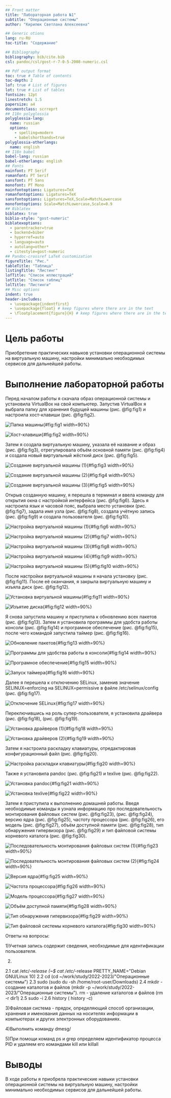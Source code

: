 ```yaml
---
## Front matter
title: "Лабораторная работа №1"
subtitle: "Операционные системы"
author: "Кирилюк Светлана Алексеевна"

## Generic otions
lang: ru-RU
toc-title: "Содержание"

## Bibliography
bibliography: bib/cite.bib
csl: pandoc/csl/gost-r-7-0-5-2008-numeric.csl

## Pdf output format
toc: true # Table of contents
toc-depth: 2
lof: true # List of figures
lot: true # List of tables
fontsize: 12pt
linestretch: 1.5
papersize: a4
documentclass: scrreprt
## I18n polyglossia
polyglossia-lang:
  name: russian
  options:
	- spelling=modern
	- babelshorthands=true
polyglossia-otherlangs:
  name: english
## I18n babel
babel-lang: russian
babel-otherlangs: english
## Fonts
mainfont: PT Serif
romanfont: PT Serif
sansfont: PT Sans
monofont: PT Mono
mainfontoptions: Ligatures=TeX
romanfontoptions: Ligatures=TeX
sansfontoptions: Ligatures=TeX,Scale=MatchLowercase
monofontoptions: Scale=MatchLowercase,Scale=0.9
## Biblatex
biblatex: true
biblio-style: "gost-numeric"
biblatexoptions:
  - parentracker=true
  - backend=biber
  - hyperref=auto
  - language=auto
  - autolang=other*
  - citestyle=gost-numeric
## Pandoc-crossref LaTeX customization
figureTitle: "Рис."
tableTitle: "Таблица"
listingTitle: "Листинг"
lofTitle: "Список иллюстраций"
lotTitle: "Список таблиц"
lolTitle: "Листинги"
## Misc options
indent: true
header-includes:
  - \usepackage{indentfirst}
  - \usepackage{float} # keep figures where there are in the text
  - \floatplacement{figure}{H} # keep figures where there are in the text
---
```


# Цель работы

Приобретение практических навыков установки операционной системы на виртуальную машину, настройки минимально необходимых сервисов для дальнейшей работы.


# Выполнение лабораторной работы

Перед началом работы я скачала образ операционной системы и установила VirtualBox на свой компьютер. Запустив VirtualBox я выбрала папку для хранения будущей машины (рис. @fig:fig1) и настроила хост-клавиши (рис. @fig:fig2).

![Папка машины](image/fig1.png){#fig:fig1 width=90%}

![Хост-клавиши](image/fig2.png){#fig:fig2 width=90%}

Затем я создала виртуальную машину, указала её название и образ (рис. @fig:fig3), отрегулировала объём основной памяти (рис. @fig:fig4) и создала новый виртуальный жёсткий диск (рис. @fig:fig5).

![Создание виртуальной машины (1)](image/fig3.png){#fig:fig3 width=90%}

![Создание виртуальной машины (2)](image/fig4.png){#fig:fig4 width=90%}

![Создание виртуальной машины (3)](image/fig5.png){#fig:fig5 width=90%}

Открыв созданную машину, я перешла в терминал и ввела команду для открытия окна с настройкой интерфейса (рис. @fig:fig6). Здесь я настроила язык и часовой пояс, выбрала место установки (рис. @fig:fig7), задала имя узла (рис. @fig:fig8), создала учётную запись (рис. @fig:fig9) и создала пользователя (рис. @fig:fig10).

![Настройка виртуальной машины (1)](image/fig6.png){#fig:fig6 width=90%}

![Настройка виртуальной машины (2)](image/fig7.png){#fig:fig7 width=90%}

![Настройка виртуальной машины (3)](image/fig8.png){#fig:fig8 width=90%}

![Настройка виртуальной машины (4)](image/fig9.png){#fig:fig9 width=90%}

![Настройка виртуальной машины (5)](image/fig10.png){#fig:fig10 width=90%}

После настройки виртуальной машины я начала установку (рис. @fig:fig11). После её оканчания, я закрыла виртуальную машину и изъяла диск (рис. @fig:fig12).

![Установка виртуальной машины](image/fig11.png){#fig:fig11 width=90%}

![Изъятие диска](image/fig12.png){#fig:fig12 width=90%}

Я снова запустила машину и приступила к обновлению всех пакетов (рис. @fig:fig13). Затем я установила программы для удобста работы консоли (рис. @fig:fig14) и програмное обеспечение (рис. @fig:fig15), после чего командой запустила таймер (рис. @fig:fig16).

![Обновление пакетов](image/fig13.png){#fig:fig13 width=90%}

![Программы для удобства работы в консоли](image/fig14.png){#fig:fig14 width=90%}

![Програмное обеспечение](image/fig15.png){#fig:fig15 width=90%}

![Запуск таймера](image/fig16.png){#fig:fig16 width=90%}

Далее я перешела к отключению SELinux, заменив значение SELINUX=enforcing на SELINUX=permissive в файле /etc/selinux/config (рис. @fig:fig17).

![Отключение SELinux](image/fig17.png){#fig:fig17 width=90%}

Переключившись на роль супер-пользователя, я установила драйвера  (рис. @fig:fig18), (рис. @fig:fig19).

![Установка драйверов (1)](image/fig18.png){#fig:fig18 width=90%}

![Установка драйверов (2)](image/fig19.png){#fig:fig19 width=90%}

Затем я настроила раскладку клавиатуры, отредактировав конфигурационный файл (рис. @fig:fig20).

![Настройка раскладки клавиатуры](image/fig20.png){#fig:fig20 width=90%}

Также я установила pandoc (рис. @fig:fig21) и texlive (рис. @fig:fig22).

![Установка pandoc](image/fig21.png){#fig:fig21 width=90%}

![Установка texlive](image/fig22.png){#fig:fig22 width=90%}

Затем я приступила к выполнению домашней работы. Введя необходимые команды я узнала информацию про последовательность монтирования файловых систем (рис. @fig:fig23), (рис. @fig:fig24), версию ядра (рис. @fig:fig25), частоту процессора (рис. @fig:fig26), его модель (рис. @fig:fig27), объём доступной памяти (рис. @fig:fig28), тип обнаружения гипервизора (рис. @fig:fig29) и тип файловой системы корневого каталога (рис. @fig:fig30).

![Последовательность монтирования файловых систем (1)](image/fig23.png){#fig:fig23 width=90%}

![Последовательность монтирования файловых систем (2)](image/fig24.png){#fig:fig24 width=90%}

![Версия ядра](image/fig25.png){#fig:fig25 width=90%}

![Частота процессора](image/fig26.png){#fig:fig26 width=90%}

![Модель процессора](image/fig27.png){#fig:fig27 width=90%}

![Объём доступной памяти](image/fig28.png){#fig:fig28 width=90%}

![Тип обнаружения гипервизора](image/fig29.png){#fig:fig29 width=90%}

![Тип файловой системы корневого каталога](image/fig30.png){#fig:fig30 width=90%}


Ответы на вопросы:

1)Учетная запись содержит сведения, необходимые для идентификации пользователя.

2)
2.1 cat /etc/*-release (~$ cat /etc/*-release PRETTY_NAME="Debian GNU/Linux 10)
2.2 cd (cd ~/work/study/2022-2023/"Операционные системы")
2.3 sudo (sudo du -sh /home/root-user/Downloads)
2.4 mkdir - создание каталогов и файлов (mkdir -p ~/work/study/2022-2023/"Операционные системы"). rm - удаление каталогов и файлов (rm -r dir1)
2.5 sudo -i
2.6 history ( history -c)

3)Файловая система - прядок, определяющий способ организации, хранения и именования данных на носителях информации в компьютерах и других электронных оборудованиях.

4)Выполнить команду dmesg/

5)При помощи команд ps и grep определяем идентификатор процесса PID и удаляем его командами kill или killall

# Выводы

В ходе работы я приобрела практические навыки установки операционной системы на виртуальную машину, настройки минимально необходимых сервисов для дальнейшей работы.


